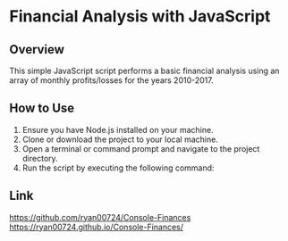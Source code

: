 # Financial Analysis with JavaScript

## Overview

This simple JavaScript script performs a basic financial analysis using an array of monthly profits/losses for the years 2010-2017.

## How to Use

1. Ensure you have Node.js installed on your machine.
2. Clone or download the project to your local machine.
3. Open a terminal or command prompt and navigate to the project directory.
4. Run the script by executing the following command:

## Link
 https://github.com/ryan00724/Console-Finances
 https://ryan00724.github.io/Console-Finances/

